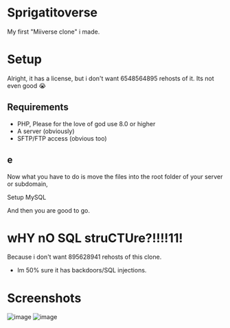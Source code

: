# Sprigatitoverse
My first "Miiverse clone" i made. 
# Setup
Alright, it has a license, but i don't want 6548564895 rehosts of it. Its not even good :sob:


## Requirements
- PHP, Please for the love of god use 8.0 or higher
- A server (obviously)
- SFTP/FTP access (obvious too)
## e
Now what you have to do is move the files into the root folder of your server or subdomain,


Setup MySQL


And then you are good to go.
# wHY nO SQL struCTUre?!!!!11!
Because i don't want 895628941 rehosts of this clone.


+ Im 50% sure it has backdoors/SQL injections.
# Screenshots
![image](https://github.com/NotAymo/Sprigatitoverse/assets/96393445/9db09e54-de33-4e4e-a37b-dfe8f1e3e707)
![image](https://github.com/NotAymo/Sprigatitoverse/assets/96393445/2dc58b00-3415-4f38-9ac9-c9604a88ad1f)
